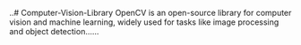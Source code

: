 ..# Computer-Vision-Library
OpenCV is an open-source library for computer vision and machine learning, widely used for tasks like image processing and object detection......
